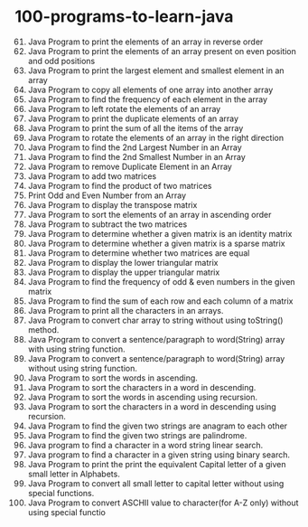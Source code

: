 # 100-programs-to-learn-java

61. Java Program to print the elements of an array in reverse order
62. Java Program to print the elements of an array present on even position and odd
positions
63. Java Program to print the largest element and smallest element in an array
64. Java Program to copy all elements of one array into another array
65. Java Program to find the frequency of each element in the array
66. Java Program to left rotate the elements of an array
67. Java Program to print the duplicate elements of an array
68. Java Program to print the sum of all the items of the array
69. Java Program to rotate the elements of an array in the right direction
70. Java Program to find the 2nd Largest Number in an Array
71. Java Program to find the 2nd Smallest Number in an Array
72. Java Program to remove Duplicate Element in an Array
73. Java Program to add two matrices
74. Java Program to find the product of two matrices
75. Print Odd and Even Number from an Array
76. Java Program to display the transpose matrix
77. Java Program to sort the elements of an array in ascending order
78. Java Program to subtract the two matrices
79. Java Program to determine whether a given matrix is an identity matrix
80. Java Program to determine whether a given matrix is a sparse matrix
81. Java Program to determine whether two matrices are equal
82. Java Program to display the lower triangular matrix
83. Java Program to display the upper triangular matrix
84. Java Program to find the frequency of odd & even numbers in the given matrix
85. Java Program to find the sum of each row and each column of a matrix
86. Java Program to print all the characters in an arrays.
87. Java Program to convert char array to string without using toString() method.
88. Java Program to convert a sentence/paragraph to word(String) array with using
string function.
89. Java Program to convert a sentence/paragraph to word(String) array without
using string function.
90. Java Program to sort the words in ascending.
91. Java Program to sort the characters in a word in descending.
92. Java Program to sort the words in ascending using recursion.
93. Java Program to sort the characters in a word in descending using recursion.
94. Java Program to find the given two strings are anagram to each other
95. Java Program to find the given two strings are palindrome.
96. Java program to find a character in a word string linear search.
97. Java program to find a character in a given string using binary search.
98. Java Program to print the print the equivalent Capital letter of a given small letter
in Alphabets.
99. Java Program to convert all small letter to capital letter without using special
functions.
100. Java Program to convert ASCHII value to character(for A-Z only) without
     using special functio